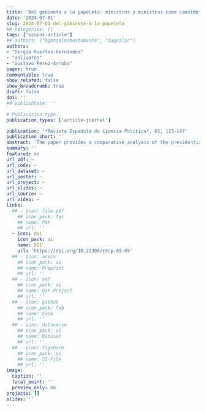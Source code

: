 ```yaml
---
title: 'Del gabinete a la papeleta: ministros y ministras como candidatos presidenciales'
date: '2024-07-01'
slug: 2024-07-01-del-gabinete-a-la-papeleta
## categories: []
tags: ["scopus-article"]
## authors: ["bgonzalezbustamante", "daguilar"]
authors:
- "Sergio Huertas-Hernández"
- "aolivares"
- "Gustavo Pérez-Arrobo"
pager: true
commentable: true
show_related: false
show_breadcrumb: true
draft: false
doi: ''
## publishDate: ''

# Publication type.
publication_types: ['article-journal']

publication: '*Revista Española de Ciencia Política*, 65, 113-147'
publication_short: ''
abstract: 'The paper provides a comparative analysis of the presidential systems of Argentina, Colombia, Chile, and Uruguay, covering the period between 1989 and 2022, with the aim of examining the factors that motivate a person in the head of a ministry to seek the presidential candidacy. The central argument holds that both the incumbent president and the political parties have the purpose of taking advantage of a person’s passage through a Cabinet of State to boost his or her presidential candidacy within the political organization. The selected cases are justified due to the existence of historical moments in which ministers have left their posts to compete for the presidency in these countries. The methodology employed in this study follows a multi-method logic. First, quantitative logistic regression analysis is used, followed by qualitative press analysis of ministers’ careers to support the theoretical argument. The most notable results highlight that having a political profile, being a member of the president’s political party and having held a political ministry are influential factors when running in presidential elections.'
summary: ''
featured: no
url_pdf: ~
url_code: ~
url_dataset: ~
url_poster: ~
url_project: ~
url_slides: ~
url_source: ~
url_video: ~
links:
  ## - icon: file-pdf
    ## icon_pack: far
    ## name: PDF
    ## url: ''
  - icon: doi
    icon_pack: ai
    name: DOI
    url: 'https://doi.org/10.21308/recp.65.05'
  ## - icon: arxiv
    ## icon_pack: ai
    ## name: Preprint
    ## url: ''
  ## - icon: osf
    ## icon_pack: ai
    ## name: OSF-Project
    ## url: ''
  ## - icon: github
    ## icon_pack: fab
    ## name: Code
    ## url: ''
  ## - icon: dataverse
    ## icon_pack: ai
    ## name: Dataset
    ## url: ''
  ## - icon: figshare
    ## icon_pack: ai
    ## name: SI-File
    ## url: ''
image:
  caption: ''
  focal_point: ''
  preview_only: no
projects: []
slides: ''
---
```

